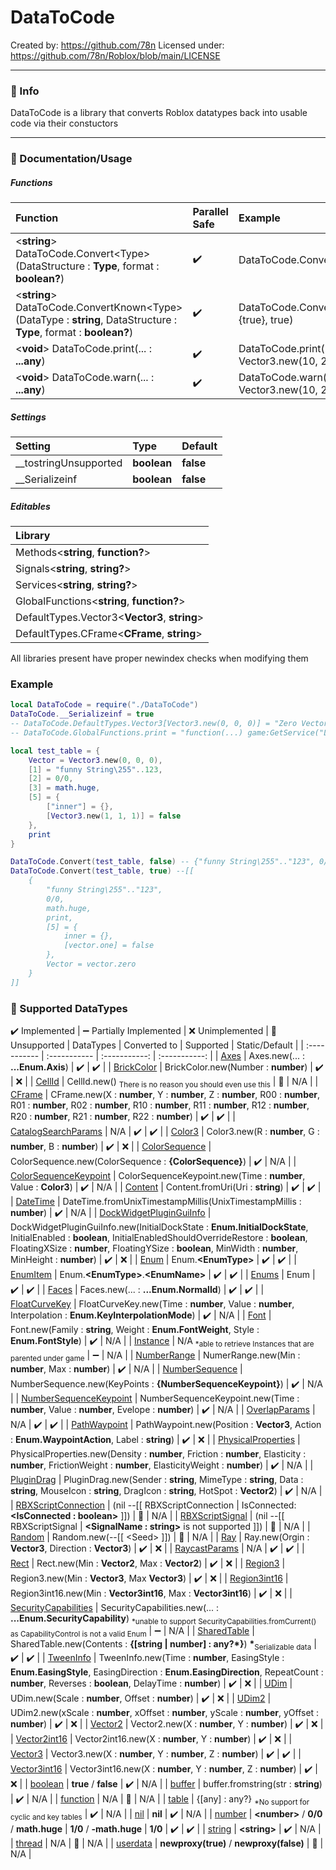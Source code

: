 # DataToCode
Created by: https://github.com/78n
Licensed under: https://github.com/78n/Roblox/blob/main/LICENSE
___
### 📄 Info
DataToCode is a library that converts Roblox datatypes back into usable code via their constuctors
___
### 🔨 Documentation/Usage

##### Functions
| Function | Parallel Safe | Example |
| :----------- | :----------- | :----------- |
| \<**string**\> DataToCode.Convert\<Type\>(DataStructure : **Type**, format : **boolean?**) | ✔️ | DataToCode.Convert({true}, true) |
| \<**string**\> DataToCode.ConvertKnown\<Type\>(DataType : **string**, DataStructure : **Type**, format : **boolean?**) | ✔️ | DataToCode.ConvertKnown("table", {true}, true)
| \<**void**\> DataToCode.print(... : **...any**) | ✔️ | DataToCode.print("example", 1, Vector3.new(10, 23, 9)) |
| \<**void**\> DataToCode.warn(... : **...any**) | ✔️ | DataToCode.warn("example", 1, Vector3.new(10, 23, 9)) |

##### Settings
| Setting | Type | Default |
| :----------- | :----------- | :----------- |
| __tostringUnsupported | **boolean** | **false** |
| __Serializeinf | **boolean** | **false** |

##### Editables
| Library |
| :----------- |
| Methods<**string**, **function?**> |
| Signals<**string**, **string?**> |
| Services<**string**, **string?**> |
| GlobalFunctions<**string**, **function?**> |
| DefaultTypes.Vector3<**Vector3**, **string**> |
| DefaultTypes.CFrame<**CFrame**, **string**> |

All libraries present have proper newindex checks when modifying them

### Example
```lua
local DataToCode = require("./DataToCode")
DataToCode.__Serializeinf = true
-- DataToCode.DefaultTypes.Vector3[Vector3.new(0, 0, 0)] = "Zero Vector"
-- DataToCode.GlobalFunctions.print = "function(...) game:GetService("LogService"):Print(...) end)"

local test_table = {
    Vector = Vector3.new(0, 0, 0),
    [1] = "funny String\255"..123,
    [2] = 0/0,
    [3] = math.huge,
    [5] = {
        ["inner"] = {},
        [Vector3.new(1, 1, 1)] = false
    },
    print
}

DataToCode.Convert(test_table, false) -- {"funny String\255".."123", 0/0, math.huge, print, [5] = {inner = {}, [vector.one] = false}, Vector = vector.zero}
DataToCode.Convert(test_table, true) --[[
    {
        "funny String\255".."123",
        0/0,
        math.huge,
        print,
        [5] = {
            inner = {},
            [vector.one] = false
        },
        Vector = vector.zero
    }
]]
```


### 🚧 Supported DataTypes
✔️ Implemented | ➖ Partially Implemented | ❌ Unimplemented | 🚫 Unsupported
| DataTypes | Converted to | Supported | Static/Default |
| :----------- | :----------- | :-----------: | :-----------: |
| [Axes](https://create.roblox.com/docs/reference/engine/datatypes/Axes) | Axes.new(... : **...Enum.Axis**) | ✔️ | ✔️ |
| [BrickColor](https://create.roblox.com/docs/reference/engine/datatypes/BrickColor) | BrickColor.new(Number : **number**) | ✔️ | ❌ |
| [CellId](https://devforum.roblox.com/t/nuke-the-cellid-datatype-low-priority-trivia/360115) | CellId.new() <sub>There is no reason you should even use this</sub> | 🚫 | N/A |
| [CFrame](https://create.roblox.com/docs/reference/engine/datatypes/CFrame) | CFrame.new(X : **number**, Y : **number**, Z : **number**, R00 : **number**, R01 : **number**, R02 : **number**, R10 : **number**, R11 : **number**, R12 : **number**, R20 : **number**, R21 : **number**, R22 : **number**) | ✔️ | ✔️ |
| [CatalogSearchParams](https://create.roblox.com/docs/reference/engine/datatypes/CatalogSearchParams) | N/A | ✔️ | ✔️ |
| [Color3](https://create.roblox.com/docs/reference/engine/datatypes/Color3) | Color3.new(R : **number**, G : **number**, B : **number**) | ✔️ | ❌ |
| [ColorSequence](https://create.roblox.com/docs/reference/engine/datatypes/ColorSequence) | ColorSequence.new(ColorSequence : **{ColorSequence}**) | ✔️ | N/A |
| [ColorSequenceKeypoint](https://create.roblox.com/docs/reference/engine/datatypes/ColorSequenceKeypoint) | ColorSequenceKeypoint.new(Time : **number**, Value : **Color3**) | ✔️ | N/A |
| [Content](https://create.roblox.com/docs/reference/engine/datatypes/Content) | Content.fromUri(Uri : **string**) | ✔️ | ✔️ |
| [DateTime](https://create.roblox.com/docs/reference/engine/datatypes/DateTime) | DateTime.fromUnixTimestampMillis(UnixTimestampMillis : **number**) | ✔️ | N/A |
| [DockWidgetPluginGuiInfo](https://create.roblox.com/docs/reference/engine/datatypes/DockWidgetPluginGuiInfo) | DockWidgetPluginGuiInfo.new(InitialDockState : **Enum.InitialDockState**, InitialEnabled : **boolean**, InitialEnabledShouldOverrideRestore : **boolean**, FloatingXSize : **number**, FloatingYSize : **boolean**, MinWidth : **number**, MinHeight : **number**) | ✔️ | ❌ |
| [Enum](https://create.roblox.com/docs/reference/engine/datatypes/Enum) | Enum.**\<EnumType\>** | ✔️ | ✔️ |
| [EnumItem](https://create.roblox.com/docs/reference/engine/datatypes/EnumItem) | Enum.**\<EnumType\>**.**\<EnumName\>** | ✔️ | ✔️ |
| [Enums](https://create.roblox.com/docs/reference/engine/datatypes/Enums) | Enum | ✔️ | ✔️ |
| [Faces](https://create.roblox.com/docs/reference/engine/datatypes/Faces) | Faces.new(... : **...Enum.NormalId**) | ✔️ | ✔️ |
| [FloatCurveKey](https://create.roblox.com/docs/reference/engine/datatypes/FloatCurveKey) | FloatCurveKey.new(Time : **number**, Value : **number**, Interpolation : **Enum.KeyInterpolationMode**) | ✔️ | N/A |
| [Font](https://create.roblox.com/docs/reference/engine/datatypes/Font) | Font.new(Family : **string**, Weight : **Enum.FontWeight**, Style : **Enum.FontStyle**) | ✔️ | N/A |
| [Instance](https://create.roblox.com/docs/reference/engine/datatypes/Instance) | N/A <sub>*able to retrieve Instances that are parented under game</sub> | ➖ | N/A |
| [NumberRange](https://create.roblox.com/docs/reference/engine/datatypes/NumberRange) | NumerRange.new(Min : **number**, Max : **number**) | ✔️ | N/A |
| [NumberSequence](https://create.roblox.com/docs/reference/engine/datatypes/NumberSequence) | NumberSequence.new(KeyPoints : **{NumberSequenceKeypoint}**) | ✔️ | N/A |
| [NumberSequenceKeypoint](https://create.roblox.com/docs/reference/engine/datatypes/NumberSequenceKeypoint) | NumberSequenceKeypoint.new(Time : **number**, Value : **number**, Evelope : **number**) | ✔️ | N/A |
| [OverlapParams](https://create.roblox.com/docs/reference/engine/datatypes/OverlapParams) | N/A | ✔️ | ✔️ |
| [PathWaypoint](https://create.roblox.com/docs/reference/engine/datatypes/PathWaypoint) | PathWaypoint.new(Position : **Vector3**, Action : **Enum.WaypointAction**, Label : **string**) | ✔️ | ❌ |
| [PhysicalProperties](https://create.roblox.com/docs/reference/engine/datatypes/PhysicalProperties) | PhysicalProperties.new(Density : **number**, Friction : **number**, Elasticity : **number**, FrictionWeight : **number**, ElasticityWeight : **number**) | ✔️ | N/A |
| [PluginDrag](https://create.roblox.com/docs/reference/engine/classes/Plugin#StartDrag) | PluginDrag.new(Sender : **string**, MimeType : **string**, Data : **string**, MouseIcon : **string**, DragIcon : **string**, HotSpot : **Vector2**) | ✔️ | N/A |
| [RBXScriptConnection](https://create.roblox.com/docs/reference/engine/datatypes/RBXScriptConnection) | (nil --\[\[ RBXScriptConnection \| IsConnected: **\<IsConnected : boolean\>** ]]) | 🚫 | N/A |
| [RBXScriptSignal](https://create.roblox.com/docs/reference/engine/datatypes/RBXScriptSignal) | (nil --\[\[ RBXScriptSignal \| **\<SignalName : string>** is not supported ]]) | 🚫 | N/A |
| [Random](https://create.roblox.com/docs/reference/engine/datatypes/Random) | Random.new(--\[\[ \<Seed\> ]]) | 🚫 | N/A |
| [Ray](https://create.roblox.com/docs/reference/engine/datatypes/Ray) | Ray.new(Orgin : **Vector3**, Direction : **Vector3**) | ✔️ | ❌ |
| [RaycastParams](https://create.roblox.com/docs/reference/engine/datatypes/RaycastParams) | N/A | ✔️ | ✔️ |
| [Rect](https://create.roblox.com/docs/reference/engine/datatypes/Rect) | Rect.new(Min : **Vector2**, Max : **Vector2**) | ✔️ | ❌ |
| [Region3](https://create.roblox.com/docs/reference/engine/datatypes/Region3) | Region3.new(Min : **Vector3**, Max **Vector3**) | ✔️ | ❌ |
| [Region3int16](https://create.roblox.com/docs/reference/engine/datatypes/Region3int16) | Region3int16.new(Min : **Vector3int16**, Max : **Vector3int16**) | ✔️ | ❌ |
| [SecurityCapabilities](https://create.roblox.com/docs/reference/engine/classes/Instance#Capabilities) | SecurityCapabilities.new(... : **...Enum.SecurityCapability**) <sub>*unable to support SecurityCapabilities.fromCurrent() as CapabilityControl is not a valid Enum</sub> | ➖ | N/A |
| [SharedTable](https://create.roblox.com/docs/reference/engine/datatypes/SharedTable) | SharedTable.new(Contents : **{[string \| number] : any?\*}**) **\***<sub>Serializable data</sub> | ✔️ | ✔️ |
| [TweenInfo](https://create.roblox.com/docs/reference/engine/datatypes/TweenInfo) | TweenInfo.new(Time : **number**, EasingStyle : **Enum.EasingStyle**, EasingDirection : **Enum.EasingDirection**, RepeatCount : **number**, Reverses : **boolean**, DelayTime : **number**) | ✔️ | ❌ |
| [UDim](https://create.roblox.com/docs/reference/engine/datatypes/UDim) | UDim.new(Scale : **number**, Offset : **number**) | ✔️ | ❌ |
| [UDim2](https://create.roblox.com/docs/reference/engine/datatypes/UDim2) | UDim2.new(xScale : **number**, xOffset : **number**, yScale : **number**, yOffset : **number**) | ✔️ | ❌ |
| [Vector2](https://create.roblox.com/docs/reference/engine/datatypes/Vector2) | Vector2.new(X : **number**, Y : **number**) | ✔️ | ❌ |
| [Vector2int16](https://create.roblox.com/docs/reference/engine/datatypes/Vector2int16) | Vector2int16.new(X : **number**, Y : **number**) | ✔️ | ❌ |
| [Vector3](https://create.roblox.com/docs/reference/engine/datatypes/Vector3) | Vector3.new(X : **number**, Y : **number**, Z : **number**) | ✔️ | ✔️ |
| [Vector3int16](https://create.roblox.com/docs/reference/engine/datatypes/Vector3int16) | Vector3int16.new(X : **number**, Y : **number**, Z : **number**) | ✔️ | ❌ |
| [boolean](https://create.roblox.com/docs/luau/booleans) | **true** / **false** | ✔️ | N/A |
| [buffer](https://create.roblox.com/docs/reference/engine/libraries/buffer) | buffer.fromstring(str : **string**) | ✔️ | N/A |
| [function](https://create.roblox.com/docs/luau/functions) | N/A | 🚫 | N/A |
| [table](https://create.roblox.com/docs/luau/table) | {[any] : any?} <sub>*No support for cyclic and key tables</sub> | ✔️ | N/A |
| [nil](https://create.roblox.com/docs/luau/nil) | **nil** | ✔️ | N/A |
| [number](https://create.roblox.com/docs/luau/numbers) | **\<number\>** / **0/0** / **math.huge** \| **1/0** / **-math.huge** \| **1/0** | ✔️ | ✔️ |
| [string](https://create.roblox.com/docs/luau/strings) | **\<string\>** | ✔️ | N/A |
| [thread](https://create.roblox.com/docs/reference/engine/libraries/coroutine) | N/A | 🚫 | N/A |
| [userdata](https://create.roblox.com/docs/luau/userdata) | **newproxy(true)** / **newproxy(false)** | 🚫 | N/A |
